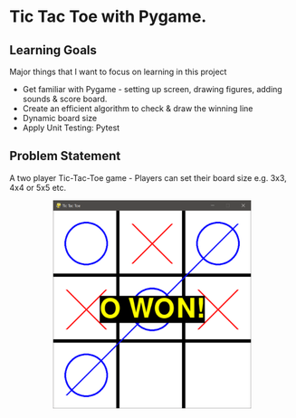 # Tic Tac Toe with Pygame.

## Learning Goals
Major things that I want to focus on learning in this project
- Get familiar with Pygame - setting up screen, drawing figures, adding sounds & score board.  
- Create an efficient algorithm to check & draw the winning line
- Dynamic board size 
- Apply Unit Testing: Pytest

## Problem Statement
A two player Tic-Tac-Toe game - Players can set their board size e.g. 3x3, 4x4 or 5x5 etc.


<p align="center">
  <img src="https://github.com/thaimynguyen/Tic_Tac_Toe_Pygame/blob/main/2021-08-12%2023_24_16-Tic%20Tac%20Toe.png" width="350">
</p>
